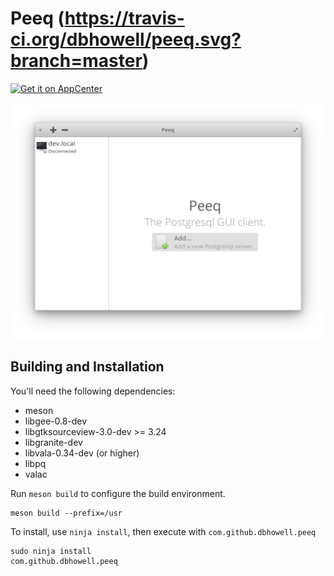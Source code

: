 # Peeq (https://travis-ci.org/dbhowell/peeq.svg?branch=master)
[![Get it on AppCenter](https://appcenter.elementary.io/badge.svg)](https://appcenter.elementary.io/com.github.dbhowell.peeq)

![Screenshot](data/screenshot_001.png?raw=true)

## Building and Installation

You'll need the following dependencies:
* meson
* libgee-0.8-dev
* libgtksourceview-3.0-dev >= 3.24
* libgranite-dev
* libvala-0.34-dev (or higher)
* libpq
* valac

Run `meson build` to configure the build environment.

    meson build --prefix=/usr

To install, use `ninja install`, then execute with `com.github.dbhowell.peeq`

    sudo ninja install
    com.github.dbhowell.peeq
